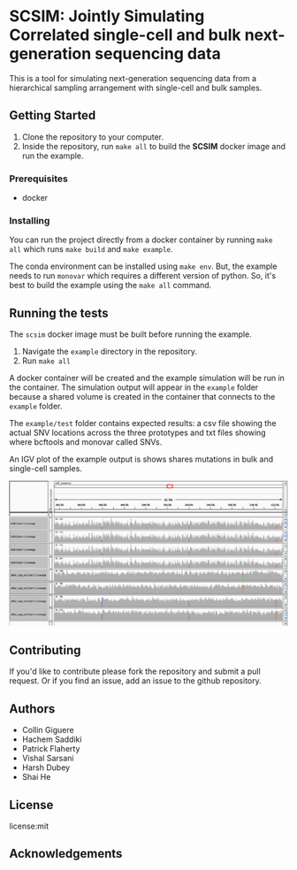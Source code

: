 # SCSIM: Jointly Simulating Correlated single-cell and bulk next-generation sequencing data

This is a tool for simulating  next-generation sequencing data from a hierarchical sampling arrangement with single-cell and bulk samples.

## Getting Started

1. Clone the repository to your computer.
2. Inside the repository, run `make all` to build the **SCSIM** docker image and run the example.

### Prerequisites

- docker

### Installing 

You can run the project directly from a docker container by running `make all` which runs `make build` and `make example`.

The conda environment can be installed using `make env`. But, the example needs to run `monovar` which requires a different version of python. So, it's best to build the example using the `make all` command.

## Running the tests

The `scsim` docker image must be built before running the example. 

1. Navigate the `example` directory in the repository.
2. Run `make all`

A docker container will be created and the example simulation will be run in the container.
The simulation output will appear in the `example` folder because a shared volume is created in the container that connects to the `example` folder.

The `example/test` folder contains expected results: a csv file showing the actual SNV locations across the three prototypes and txt files showing where bcftools and monovar called SNVs.

An IGV plot of the example output is shows shares mutations in bulk and single-cell samples.

![IGV Snapshot](example/igv_snapshot.png)

## Contributing
If you'd like to contribute please fork the repository and submit a pull request.
Or if you find an issue, add an issue to the github repository.

## Authors

* Collin Giguere
* Hachem Saddiki
* Patrick Flaherty
* Vishal Sarsani
* Harsh Dubey
* Shai He

## License

license:mit

## Acknowledgements
